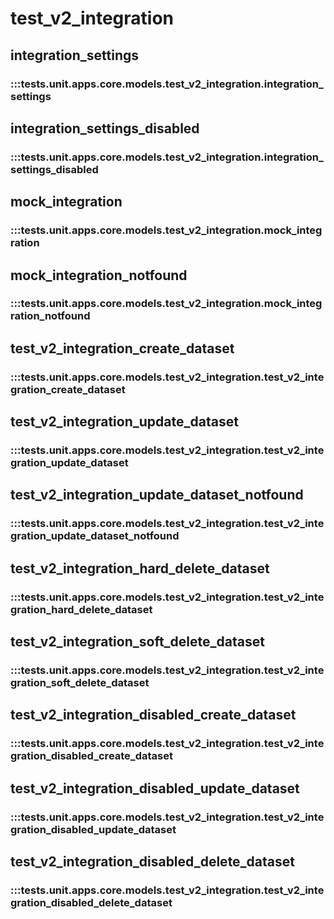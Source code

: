# test_v2_integration

## integration_settings

### :::tests.unit.apps.core.models.test_v2_integration.integration_settings

## integration_settings_disabled

### :::tests.unit.apps.core.models.test_v2_integration.integration_settings_disabled

## mock_integration

### :::tests.unit.apps.core.models.test_v2_integration.mock_integration

## mock_integration_notfound

### :::tests.unit.apps.core.models.test_v2_integration.mock_integration_notfound

## test_v2_integration_create_dataset

### :::tests.unit.apps.core.models.test_v2_integration.test_v2_integration_create_dataset

## test_v2_integration_update_dataset

### :::tests.unit.apps.core.models.test_v2_integration.test_v2_integration_update_dataset

## test_v2_integration_update_dataset_notfound

### :::tests.unit.apps.core.models.test_v2_integration.test_v2_integration_update_dataset_notfound

## test_v2_integration_hard_delete_dataset

### :::tests.unit.apps.core.models.test_v2_integration.test_v2_integration_hard_delete_dataset

## test_v2_integration_soft_delete_dataset

### :::tests.unit.apps.core.models.test_v2_integration.test_v2_integration_soft_delete_dataset

## test_v2_integration_disabled_create_dataset

### :::tests.unit.apps.core.models.test_v2_integration.test_v2_integration_disabled_create_dataset

## test_v2_integration_disabled_update_dataset

### :::tests.unit.apps.core.models.test_v2_integration.test_v2_integration_disabled_update_dataset

## test_v2_integration_disabled_delete_dataset

### :::tests.unit.apps.core.models.test_v2_integration.test_v2_integration_disabled_delete_dataset

